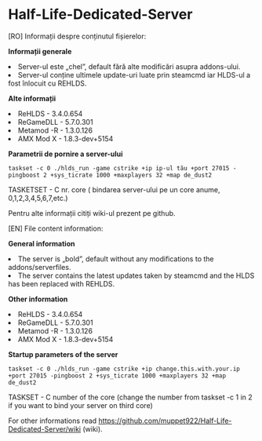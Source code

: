 # Half-Life-Dedicated-Server

[RO] Informații despre conținutul fișierelor:

**Informații generale**
   <li>Server-ul este „chel”, default fără alte modificări asupra addons-ului.</li>
   <li>Server-ul conține ultimele update-uri luate prin steamcmd iar HLDS-ul a fost înlocuit cu REHLDS.</li>


**Alte informații**
   <li>ReHLDS - 3.4.0.654</li>
   <li>ReGameDLL - 5.7.0.301</li>
   <li>Metamod -R - 1.3.0.126</li>
   <li>AMX Mod X - 1.8.3-dev+5154</li>


**Parametrii de pornire a server-ului**

```
taskset -c 0 ./hlds_run -game cstrike +ip ip-ul tău +port 27015 -pingboost 2 +sys_ticrate 1000 +maxplayers 32 +map de_dust2
```

TASKETSET - C nr. core ( bindarea server-ului pe un core anume, 0,1,2,3,4,5,6,7,etc.)

Pentru alte informații citiți wiki-ul prezent pe github.

[EN] File content information:

**General information**
   <li>The server is „bold”, default without any modifications to the addons/serverfiles.</li>
   <li>The server contains the latest updates taken by steamcmd and the HLDS has been replaced with REHLDS.</li>
  
**Other information**
   <li>ReHLDS - 3.4.0.654</li>
   <li>ReGameDLL - 5.7.0.301</li>
   <li>Metamod -R - 1.3.0.126</li>
   <li>AMX Mod X - 1.8.3-dev+5154</li>
   
**Startup parameters of the server**

```
taskset -c 0 ./hlds_run -game cstrike +ip change.this.with.your.ip +port 27015 -pingboost 2 +sys_ticrate 1000 +maxplayers 32 +map de_dust2
```

TASKSET - C number of the core (change the number from taskset -c 1 in 2 if you want to bind your server on third core)

For other informations read https://github.com/muppet922/Half-Life-Dedicated-Server/wiki (wiki).
